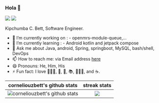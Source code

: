 ### Hola 👋

[![](https://img.shields.io/badge/LinkedIn-0077B5?style=for-the-badge&logo=linkedin&logoColor=white)](https://www.linkedin.com/in/kipchumba-c-bett-bb2906114/)
[![](https://img.shields.io/badge/Twitter-1DA1F2?style=for-the-badge&logo=twitter&logoColor=white)](https://twitter.com/corneliouzB)

Kipchumba C. Bett, Software Engineer.

- 🔭 I’m currently working on : - openmrs-module-queue,...
- 🌱 I’m currently learning : - Android kotlin and jetpack compose
- 💬 Ask me about Java, android, Spring, springboot, MySQL, bash/shell, DevOps
- 📫 How to reach me: via Email address [here](kbett68@gmail.com)
- 😄 Pronouns: He, Him, His
- ⚡ Fun fact: I love 🏊🏼‍♂️, 🎵, 🎸, 📚, 🚣🏽‍♂️, and ☕️.

| corneliouzbett's github stats      | streak stats |
| :----:        |    :----:   |
| ![corneliouzbett's github stats](https://github-readme-stats.vercel.app/api?username=corneliouzbett&theme=vue&show_icons=true&include_all_commits=true&count_private=true)      | <img width="" height="" src="https://github-readme-streak-stats.herokuapp.com/?user=corneliouzbett">| 



<!--
**corneliouzbett/corneliouzbett** is a ✨ _special_ ✨ repository because its `README.md` (this file) appears on your GitHub profile.

Here are some ideas to get you started:

- 🔭 I’m currently working on ...
- 🌱 I’m currently learning ...
- 👯 I’m looking to collaborate on ...
- 🤔 I’m looking for help with ...
- 💬 Ask me about ...
- 📫 How to reach me: ...
- 😄 Pronouns: ...
- ⚡ Fun fact: ...
-->
